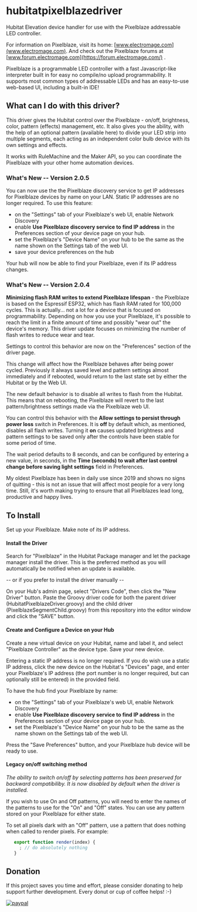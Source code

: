 # hubitatpixelblazedriver 
Hubitat Elevation device handler for use with the Pixelblaze addressable LED controller.

For information on Pixelblaze, visit its home: [www.electromage.com](www.electromage.com). And check out 
the Pixelblaze forums at [www.forum.electromage.com](https://forum.electromage.com/) .

Pixelblaze is a programmable LED controller with a fast Javascript-like interpreter built in for easy no compile/no upload
programmability. It supports most common types of addressable LEDs and has an easy-to-use web-based UI, including a built-in IDE!
## What can I do with this driver?
This driver gives the Hubitat control over the Pixelblaze - on/off, brightness,
color, pattern (effects) management, etc.  It also gives you the ability, with the
help of an optional pattern (available here) to divide your LED strip into multiple
segments, each acting as an independent color bulb device with its own settings and effects.

It works with RuleMachine and the Maker API, so you can 
coordinate the Pixelblaze with your other home automation devices.

### What's New -- Version 2.0.5
You can now use the the Pixelblaze discovery service to get IP addresses for Pixelblaze devices by name on your LAN.  Static IP addresses are no longer required.
To use this feature:
- on the "Settings" tab of your Pixelblaze's web UI, enable Network Discovery
- enable **Use Pixelblaze discovery service to find IP address** in the Preferences section of your device
page on your hub.
- set the Pixelblaze's "Device Name" on your hub to be the same as the name shown on the Settings tab of the web UI.
- save your device preferences on the hub

Your hub will now be able to find your Pixelblaze, even if its IP address changes.

### What's New -- Version 2.0.4
**Minimizing flash RAM writes to extend Pixelblaze lifespan** - the Pixelblaze is based on the Espressif ESP32, which has 
flash RAM rated for 100,000 cycles.  This is actually... not a lot for a device that is focused on programmability. Depending on how you use your Pixelblaze, it's possible to reach the limit in a finite amount
of time and possibly "wear out" the device's memory.  This driver update focuses on minimizing the number of flash writes to reduce
wear and tear.

Settings to control this behavior are now on the "Preferences" section of the driver page.

This change will affect how the Pixelblaze behaves after being power cycled.  Previously it always saved level and pattern settings almost immediately and if rebooted, would return to the last state set by either the Hubitat or by the Web UI.

The new default behavior is to disable all writes to flash from the Hubitat.  This means that on rebooting, the Pixelblaze will revert to the last pattern/brightness settings made via the Pixelblaze web UI.
 
You can control this behavior with the **Allow settings to persist through power loss** switch in Preferences. It is **off** by default which, as mentioned, disables all flash writes.  Turning it **on** causes updated brightness and pattern settings to be saved only after the controls have been stable for some period of time.

The wait period defaults to 8 seconds, and can be configured by entering a new value, in seconds, in the **Time (seconds) to wait after last control change before saving light settings** 
field in Preferences.

My oldest Pixelblaze has been in daily use since 2019 and shows no signs of quitting - this is not an issue that will affect most people for a very long time.  Still, it's worth making trying to ensure that all Pixelblazes lead long, productive and happy lives.
 
## To Install
Set up your Pixelblaze.  Make note of its IP address.
#### Install the Driver 
Search for "Pixelblaze" in the Hubitat Package manager and let the package manager install
the driver.  This is the preferred method as you will automatically be notified when an 
update is available.

-- or if you prefer to install the driver manually --

On your Hub's admin page, select "Drivers Code", then click the
"New Driver" button.  Paste the Groovy driver code for both the parent driver 
(HubitatPixelblazeDriver.groovy) and the child driver (PixelblazeSegmentChild.groovy) 
from this repository into the editor window and click the "SAVE" button.
#### Create and Configure a Device on your Hub
Create a new virtual device on your Hubitat, name and label it, and select 
"Pixelblaze Controller" as the device type.  Save your new device.

Entering a static IP address is no longer required.  If you do wish use a static IP address, click the new device on the Hubitat's "Devices" page, and enter your Pixelblaze's IP address (the port number is no longer required, but can optionally still be entered) in the provided field.  

To have the hub find your Pixelblaze by name:
- on the "Settings" tab of your Pixelblaze's web UI, enable Network Discovery
- enable **Use Pixelblaze discovery service to find IP address** in the Preferences section of your device
page on your hub.
- set the Pixelblaze's "Device Name" on your hub to be the same as the name shown on the Settings tab of the web UI.

Press the "Save Preferences" button, and your Pixelblaze hub device will be ready to use.


#### Legacy on/off switching method 
*The ability to switch on/off by selecting patterns has been preserved for backward
compatibiliby. It is now disabled by default when the driver is installed.*

If you wish to use On and Off patterns, you will need to enter the names of the patterns to use for the "On" and "Off"
states. You can use any pattern stored on your Pixelblaze for either state.

To set all pixels dark with an "Off" pattern, use a pattern that does
nothing when called to render pixels.  For example:
```javascript
   export function render(index) {
     ; // do absolutely nothing
   }
```

## Donation
If this project saves you time and effort, please consider donating to help support further development.  Every donut or cup of coffee helps!  :-)

[![paypal](https://www.paypalobjects.com/en_US/i/btn/btn_donateCC_LG.gif)](https://www.paypal.com/donate/?hosted_button_id=YM9DKUT5V34G8)



